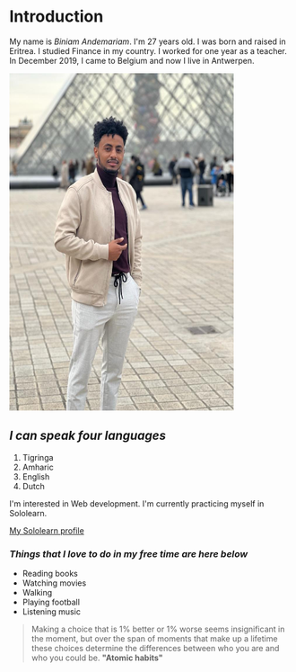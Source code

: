 # Introduction

My name is _Biniam Andemariam_. I'm 27 years old. I was born and raised in
Eritrea. I studied Finance in my country. I worked for one year as a teacher. In
December 2019, I came to Belgium and now I live in Antwerpen.

<img src="./img/my-image.jpg" width="400" height="600">

## _I can speak four languages_

1. Tigringa
2. Amharic
3. English
4. Dutch

I'm interested in Web development. I'm currently practicing myself in Sololearn.

[My Sololearn profile](https://www.sololearn.com/profile/18306728)

### _Things that I love to do in my free time are here below_

- Reading books
- Watching movies
- Walking
- Playing football
- Listening music

> Making a choice that is 1% better or 1% worse seems insignificant in the
> moment, but over the span of moments that make up a lifetime these choices
> determine the differences between who you are and who you could be. **"Atomic
> habits"**
